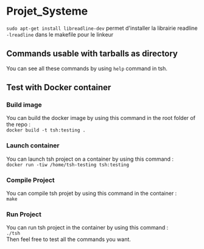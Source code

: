 # Projet_Systeme

`sudo apt-get install libreadline-dev` permet d'installer la librairie readline  
`-lreadline` dans le makefile pour le linkeur  



## Commands usable with tarballs as directory

You can see all these commands by using `help` command in tsh.  


## Test with Docker container

### Build image

You can build the docker image by using this command in the root folder of the repo :  
`docker build -t tsh:testing .`  

### Launch container

You can launch tsh project on a container by using this command :  
`docker run -tiw /home/tsh-testing tsh:testing`  

### Compile Project

You can compile tsh projet by using this command in the container :  
`make`

### Run Project

You can run tsh project in the container by using this command :  
`./tsh`  
Then feel free to test all the commands you want.  

